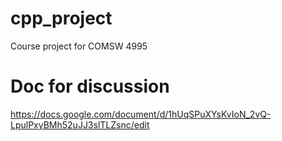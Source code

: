 # cpp_project
Course project for  COMSW 4995

# Doc for discussion
https://docs.google.com/document/d/1hUqSPuXYsKvIoN_2vQ-LpulPxyBMh52uJJ3slTLZsnc/edit
